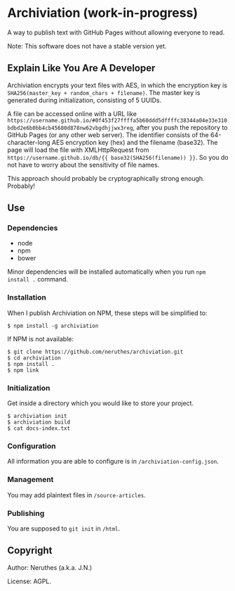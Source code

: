 # Archiviation (work-in-progress)

A way to publish text with GitHub Pages without allowing everyone to read.

Note: This software does not have a stable version yet.

## Explain Like You Are A Developer

Archiviation encrypts your text files with AES, in which the encryption key is `SHA256(master_key + random_chars + filename)`. The master key is generated during initialization, consisting of 5 UUIDs.

A file can be accessed online with a URL like `https://username.github.io/#0f453f27ffffa5b60ddd5dffffc38344a04e33e310bdbd2e6b0bb4cb45680d878nw62vbgdhjjwx3reg`, after you push the repository to GitHub Pages (or any other web server). The identifier consists of the 64-character-long AES encryption key (hex) and the filename (base32). The page will load the file with XMLHttpRequest from `https://username.github.io/db/{{ base32(SHA256(filename)) }}`. So you do not have to worry about the sensitivity of file names.

This approach should probably be cryptographically strong enough. Probably!

## Use

### Dependencies

- node
- npm
- bower

Minor dependencies will be installed automatically when you run `npm install .` command.

### Installation

When I publish Archiviation on NPM, these steps will be simplified to:

```
$ npm install -g archiviation
```

If NPM is not available:

```
$ git clone https://github.com/neruthes/archiviation.git
$ cd archiviation
$ npm install .
$ npm link
```

### Initialization

Get inside a directory which you would like to store your project.

```
$ archiviation init
$ archiviation build
$ cat docs-index.txt
```

### Configuration

All information you are able to configure is in `/archiviation-config.json`.

### Management

You may add plaintext files in `/source-articles`.

### Publishing

You are supposed to `git init` in `/html`.

## Copyright

Author: Neruthes (a.k.a. J.N.)

License: AGPL.
